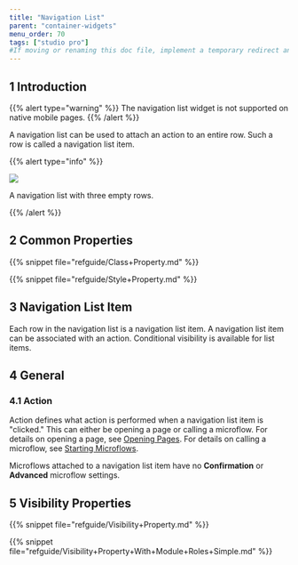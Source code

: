 ```yaml
---
title: "Navigation List"
parent: "container-widgets"
menu_order: 70
tags: ["studio pro"]
#If moving or renaming this doc file, implement a temporary redirect and let the respective team know they should update the URL in the product. See Mapping to Products for more details.
---
```


## 1 Introduction

{{% alert type="warning" %}}
The navigation list widget is not supported on native mobile pages.
{{% /alert %}}

A navigation list can be used to attach an action to an entire row. Such a row is called a navigation list item.

{{% alert type="info" %}}

![](attachments/pages/navigation-list.png)

A navigation list with three empty rows.

{{% /alert %}}

## 2 Common Properties

{{% snippet file="refguide/Class+Property.md" %}}

{{% snippet file="refguide/Style+Property.md" %}}

## 3 Navigation List Item

Each row in the navigation list is a navigation list item. A navigation list item can be associated with an action. Conditional visibility is available for list items.

## 4 General

### 4.1 Action

Action defines what action is performed when a navigation list item is "clicked." This can either be opening a page or calling a microflow. For details on opening a page, see [Opening Pages](opening-pages). For details on calling a microflow, see [Starting Microflows](starting-microflows). 

Microflows attached to a navigation list item have no **Confirmation** or **Advanced** microflow settings.

## 5 Visibility Properties

{{% snippet file="refguide/Visibility+Property.md" %}}

{{% snippet file="refguide/Visibility+Property+With+Module+Roles+Simple.md" %}}
